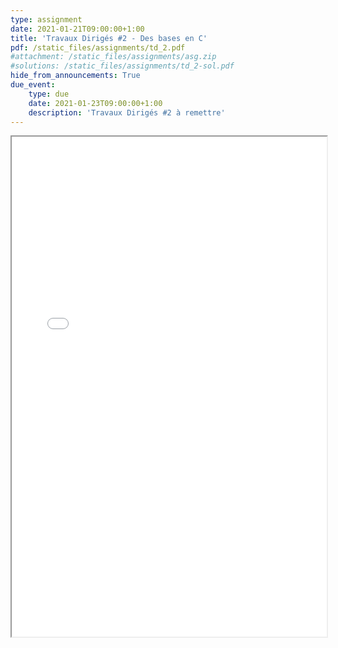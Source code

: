 ```yaml
---
type: assignment
date: 2021-01-21T09:00:00+1:00
title: 'Travaux Dirigés #2 - Des bases en C'
pdf: /static_files/assignments/td_2.pdf
#attachment: /static_files/assignments/asg.zip
#solutions: /static_files/assignments/td_2-sol.pdf
hide_from_announcements: True
due_event:
    type: due
    date: 2021-01-23T09:00:00+1:00
    description: 'Travaux Dirigés #2 à remettre'
---
```

<iframe src="{{ page.pdf | prepend: site.baseurl | prepend : site.url}}" width="100%" height="800em"></iframe>
